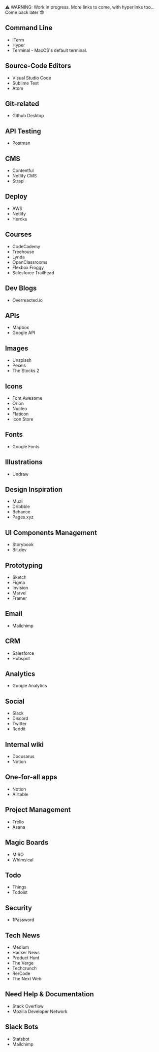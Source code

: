 ⚠️ WARNING: Work in progress. More links to come, with hyperlinks too... Come back later 😎

## Command Line

- iTerm
- Hyper
- Terminal - MacOS's default terminal.

## Source-Code Editors

- Visual Studio Code
- Sublime Text
- Atom

## Git-related

- Github Desktop

## API Testing

- Postman

## CMS

- Contentful
- Netlify CMS
- Strapi

## Deploy

- AWS
- Netlify
- Heroku

## Courses

- CodeCademy
- Treehouse
- Lynda
- OpenClassrooms
- Flexbox Froggy
- Salesforce Trailhead

## Dev Blogs

- Overreacted.io

## APIs

- Mapbox
- Google API

## Images

- Unsplash
- Pexels
- The Stocks 2

## Icons

- Font Awesome
- Orion
- Nucleo
- Flaticon
- Icon Store

## Fonts

- Google Fonts

## Illustrations

- Undraw

## Design Inspiration

- Muzli
- Dribbble
- Behance
- Pages.xyz

## UI Components Management
- Storybook
- Bit.dev

## Prototyping

- Sketch
- Figma
- Invision
- Marvel
- Framer

## Email

- Mailchimp

## CRM

- Salesforce
- Hubspot

## Analytics

- Google Analytics

## Social

- Slack
- Discord
- Twitter
- Reddit

## Internal wiki

- Docusarus
- Notion

## One-for-all apps

- Notion
- Airtable

## Project Management

- Trello
- Asana

## Magic Boards

- MIRO
- Whimsical

## Todo

- Things
- Todoist

## Security

- 1Password

## Tech News

- Medium
- Hacker News
- Product Hunt
- The Verge
- Techcrunch
- Re/Code
- The Next Web

## Need Help & Documentation

- Stack Overflow
- Mozilla Developer Network

## Slack Bots

- Statsbot
- Mailchimp
